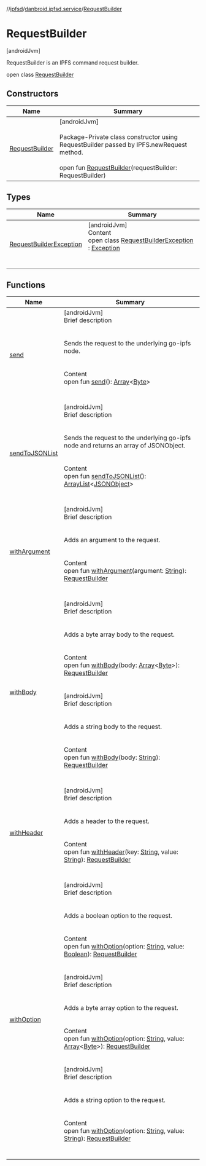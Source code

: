 //[ipfsd](../../index.md)/[danbroid.ipfsd.service](../index.md)/[RequestBuilder](index.md)



# RequestBuilder  
 [androidJvm] 

RequestBuilder is an IPFS command request builder.

open class [RequestBuilder](index.md)   


## Constructors  
  
|  Name|  Summary| 
|---|---|
| [RequestBuilder](-request-builder.md)|  [androidJvm] <br><br>Package-Private class constructor using RequestBuilder passed by IPFS.newRequest method.<br><br>open fun [RequestBuilder](-request-builder.md)(requestBuilder: RequestBuilder)   <br>


## Types  
  
|  Name|  Summary| 
|---|---|
| [RequestBuilderException](-request-builder-exception/index.md)| [androidJvm]  <br>Content  <br>open class [RequestBuilderException](-request-builder-exception/index.md) : [Exception](https://developer.android.com/reference/kotlin/java/lang/Exception.html)  <br><br><br>


## Functions  
  
|  Name|  Summary| 
|---|---|
| [send](send.md)| [androidJvm]  <br>Brief description  <br><br><br>Sends the request to the underlying go-ipfs node.<br><br>  <br>Content  <br>open fun [send](send.md)(): [Array](https://kotlinlang.org/api/latest/jvm/stdlib/kotlin/-array/index.html)<[Byte](https://kotlinlang.org/api/latest/jvm/stdlib/kotlin/-byte/index.html)>  <br><br><br>
| [sendToJSONList](send-to-j-s-o-n-list.md)| [androidJvm]  <br>Brief description  <br><br><br>Sends the request to the underlying go-ipfs node and returns an array of JSONObject.<br><br>  <br>Content  <br>open fun [sendToJSONList](send-to-j-s-o-n-list.md)(): [ArrayList](https://developer.android.com/reference/kotlin/java/util/ArrayList.html)<[JSONObject](https://developer.android.com/reference/kotlin/org/json/JSONObject.html)>  <br><br><br>
| [withArgument](with-argument.md)| [androidJvm]  <br>Brief description  <br><br><br>Adds an argument to the request.<br><br>  <br>Content  <br>open fun [withArgument](with-argument.md)(argument: [String](https://developer.android.com/reference/kotlin/java/lang/String.html)): [RequestBuilder](index.md)  <br><br><br>
| [withBody](with-body.md)| [androidJvm]  <br>Brief description  <br><br><br>Adds a byte array body to the request.<br><br>  <br>Content  <br>open fun [withBody](with-body.md)(body: [Array](https://kotlinlang.org/api/latest/jvm/stdlib/kotlin/-array/index.html)<[Byte](https://kotlinlang.org/api/latest/jvm/stdlib/kotlin/-byte/index.html)>): [RequestBuilder](index.md)  <br><br><br>[androidJvm]  <br>Brief description  <br><br><br>Adds a string body to the request.<br><br>  <br>Content  <br>open fun [withBody](with-body.md)(body: [String](https://developer.android.com/reference/kotlin/java/lang/String.html)): [RequestBuilder](index.md)  <br><br><br>
| [withHeader](with-header.md)| [androidJvm]  <br>Brief description  <br><br><br>Adds a header to the request.<br><br>  <br>Content  <br>open fun [withHeader](with-header.md)(key: [String](https://developer.android.com/reference/kotlin/java/lang/String.html), value: [String](https://developer.android.com/reference/kotlin/java/lang/String.html)): [RequestBuilder](index.md)  <br><br><br>
| [withOption](with-option.md)| [androidJvm]  <br>Brief description  <br><br><br>Adds a boolean option to the request.<br><br>  <br>Content  <br>open fun [withOption](with-option.md)(option: [String](https://developer.android.com/reference/kotlin/java/lang/String.html), value: [Boolean](https://kotlinlang.org/api/latest/jvm/stdlib/kotlin/-boolean/index.html)): [RequestBuilder](index.md)  <br><br><br>[androidJvm]  <br>Brief description  <br><br><br>Adds a byte array option to the request.<br><br>  <br>Content  <br>open fun [withOption](with-option.md)(option: [String](https://developer.android.com/reference/kotlin/java/lang/String.html), value: [Array](https://kotlinlang.org/api/latest/jvm/stdlib/kotlin/-array/index.html)<[Byte](https://kotlinlang.org/api/latest/jvm/stdlib/kotlin/-byte/index.html)>): [RequestBuilder](index.md)  <br><br><br>[androidJvm]  <br>Brief description  <br><br><br>Adds a string option to the request.<br><br>  <br>Content  <br>open fun [withOption](with-option.md)(option: [String](https://developer.android.com/reference/kotlin/java/lang/String.html), value: [String](https://developer.android.com/reference/kotlin/java/lang/String.html)): [RequestBuilder](index.md)  <br><br><br>

